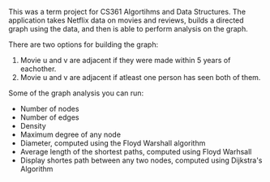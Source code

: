 This was a term project for CS361 Algortihms and Data Structures.
The application takes Netflix data on movies and reviews, builds a
directed graph using the data, and then is able to perform analysis
on the graph.

There are two options for building the graph:
1) Movie u and v are adjacent if they were made within 5 years of eachother.
2) Movie u and v are adjacent if atleast one person has seen both of them.

Some of the graph analysis you can run:
- Number of nodes
- Number of edges
- Density
- Maximum degree of any node
- Diameter, computed using the Floyd Warshall algorithm
- Average length of the shortest paths, computed using Floyd Warhsall
- Display shortes path between any two nodes, computed using Dijkstra's Algorithm